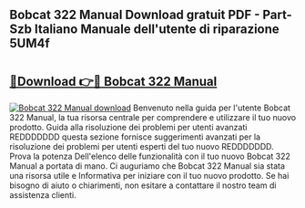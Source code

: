 ## Bobcat 322 Manual Download gratuit PDF - Part-Szb Italiano Manuale dell'utente di riparazione 5UM4f

# <h2><a href="http://dfbl6u9.blite.top/?on=Bobcat+322+Manual">🔗Download 👉🔴 Bobcat 322 Manual</a></h2>

[![Bobcat 322 Manual download](https://i.imgur.com/lujVjoI.png)](http://dfbl6u9.blite.top/?on=Bobcat+322+Manual)
Benvenuto nella guida per l'utente Bobcat 322 Manual, la tua risorsa centrale per comprendere e utilizzare il tuo nuovo prodotto. Guida alla risoluzione dei problemi per utenti avanzati REDDDDDDD questa sezione fornisce suggerimenti avanzati per la risoluzione dei problemi per utenti esperti del tuo nuovo REDDDDDDD. Prova la potenza Dell'elenco delle funzionalità con il tuo nuovo Bobcat 322 Manual a portata di mano. Ci auguriamo che Bobcat 322 Manual sia stata una risorsa utile e Informativa per iniziare con il tuo nuovo prodotto. Se hai bisogno di aiuto o chiarimenti, non esitare a contattare il nostro team di assistenza clienti.
